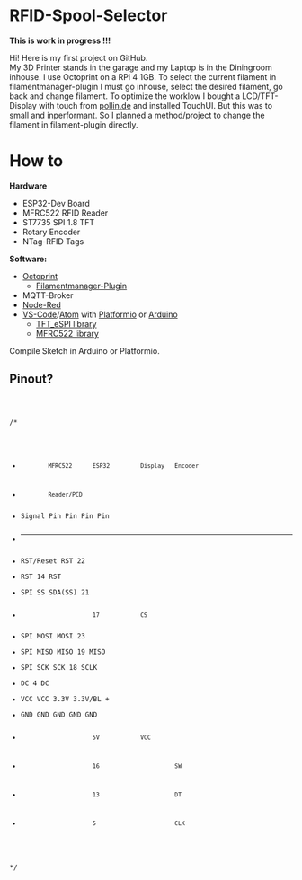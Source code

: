 <h1 id="rfid-spool-selector">RFID-Spool-Selector</h1>
<p><strong>This is work in progress !!!</strong></p>
<p>Hi! Here is my first project on GitHub.<br>
My 3D Printer stands in the garage and my Laptop is in the Diningroom inhouse. I use Octoprint on a RPi 4 1GB. To select the current filament in filamentmanager-plugin I must go inhouse, select the desired filament, go back and change filament. To optimize the worklow I bought a LCD/TFT-Display with touch from <a href="http://pollin.de">pollin.de</a> and installed TouchUI. But this was to small and inperformant. So I planned a method/project to change the filament in filament-plugin directly.</p>
<h1 id="how-to">How to</h1>
<p><strong>Hardware</strong></p>
<ul>
<li>ESP32-Dev Board</li>
<li>MFRC522 RFID Reader</li>
<li>ST7735 SPI 1.8 TFT</li>
<li>Rotary Encoder</li>
<li>NTag-RFID Tags</li>
</ul>
<p><strong>Software:</strong></p>
<ul>
<li><a href="https://octoprint.org/">Octoprint</a>
<ul>
<li><a href="https://plugins.octoprint.org/plugins/filamentmanager/">Filamentmanager-Plugin</a></li>
</ul>
</li>
<li>MQTT-Broker</li>
<li><a href="https://nodered.org/">Node-Red</a></li>
<li><a href="https://code.visualstudio.com/">VS-Code</a>/<a href="https://atom.io/">Atom</a> with <a href="https://platformio.org/">Platformio</a> or <a href="https://www.arduino.cc/">Arduino</a>
<ul>
<li><a href="https://github.com/Bodmer/TFT_eSPI">TFT_eSPI library</a></li>
<li><a href="https://github.com/miguelbalboa/rfid">MFRC522 library</a></li>
</ul>
</li>
</ul>
<p>Compile Sketch in Arduino or Platformio.</p>
<h2 id="pinout">Pinout?</h2>
<pre><code>

/*
 *             MFRC522      ESP32         Display   Encoder
 *             Reader/PCD   
 * Signal      Pin          Pin           Pin       Pin     
 * ---------------------------------------------------------
 * RST/Reset   RST          22
 * RST                      14            RST
 * SPI SS      SDA(SS)      21
 *                          17            CS
 * SPI MOSI    MOSI         23
 * SPI MISO    MISO         19            MISO
 * SPI SCK     SCK          18            SCLK
 * DC                       4             DC    
 * VCC         VCC          3.3V          3.3V/BL   +
 * GND         GND          GND           GND       GND
 *                          5V            VCC
 *                          16                      SW
 *                          13                      DT
 *                          5                       CLK
 */
</code></pre>
